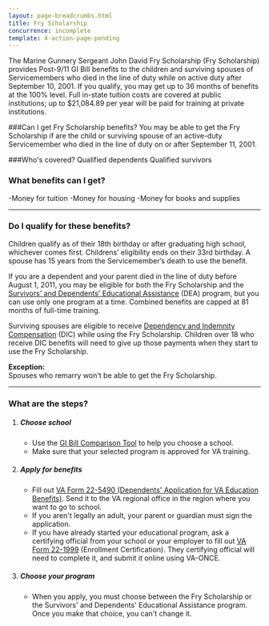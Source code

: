 ```yaml
---
layout: page-breadcrumbs.html
title: Fry Scholarship
concurrence: incomplete
template: 4-action-page-pending
---
```


The Marine Gunnery Sergeant John David Fry Scholarship (Fry Scholarship) provides Post-9/11 GI Bill benefits to the children and surviving spouses of Servicemembers who died in the line of duty while on active duty after September 10, 2001. If you qualify, you may get up to 36 months of benefits at the 100% level. Full in-state tuition costs are covered at public institutions; up to $21,084.89 per year will be paid for training at private institutions.

<div class="call-out usa-content" markdown="1">

###Can I get Fry Scholarship benefits?
You may be able to get the Fry Scholarship if are the child or surviving spouse of an active-duty Servicemember who died in the line of duty on or after September 11, 2001.

###Who's covered?
Qualified dependents
Qualified survivors
</div>

### What benefits can I get? 

-Money for tuition
-Money for housing
-Money for books and supplies

-----

### Do I qualify for these benefits? 

Children qualify as of their 18th birthday or after graduating high school, whichever comes first. Childrens’ eligibility ends on their 33rd birthday. A spouse has 15 years from the Servicemember’s death to use the benefit.

If you are a dependent and your parent died in the line of duty before August 1, 2011, you may be eligible for both the Fry Scholarship and the [Survivors' and Dependents' Educational Assistance](/education/gi-bill/survivors-dependent-assistance/dependents-education/) (DEA) program, but you can use only one program at a time. Combined benefits are capped at 81 months of full-time training.

Surviving spouses are eligible to receive [Dependency and Indemnity Compensation](http://www.benefits.va.gov/COMPENSATION/types-dependency_and_indemnity.asp) (DIC) while using the Fry Scholarship. Children over 18 who receive DIC benefits will need to give up those payments when they start to use the Fry Scholarship.

**Exception:**<br>
Spouses who remarry won't be able to get the Fry Scholarship.

----

### What are the steps?

<ol class="process">
<li class="step one">
<div markdown="1">

##### Choose school

- Use the [GI Bill Comparison Tool](/gi-bill-comparison-tool/) to help you choose a school.
- Make sure that your selected program is approved for VA training.
</div>
</li>

<li class="step two">
<div markdown="1">

##### Apply for benefits

- Fill out [VA Form 22-5490 (Dependents' Application for VA Education Benefits)](http://www.va.gov/vaforms/form_detail.asp?FormNo=22-5490). Send it to the VA regional office in the region where you want to go to school.
- If you aren't legally an adult, your parent or guardian must sign the application.
- If you have already started your educational program, ask a certifying official from your school or your employer to fill out [VA Form 22-1999](http://www.lepsn.org/images/pdfs/VA%20Form%2022-1999%20-%20VA%20Enrollment%20Certification.pdf) (Enrollment Certification). They certifying official will need to complete it, and submit it online using VA-ONCE.
</div>
</li>

<li class="step last three">
<div markdown="1">

##### Choose your program

- When you apply, you must choose between the Fry Scholarship or the Survivors' and Dependents' Educational Assistance program. Once you make that choice, you can't change it.
</div>
</li>

</ol>
